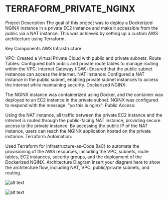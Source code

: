 # TERRAFORM_PRIVATE_NGINX

Project Description
The goal of this project was to deploy a Dockerized NGINX instance in a private EC2 instance and make it accessible from the public via a NAT instance. This was achieved by setting up a custom AWS architecture using Terraform.

Key Components
AWS Infrastructure:

VPC: Created a Virtual Private Cloud with public and private subnets.
Route Tables: Configured both public and private route tables to manage routing within the VPC.
Internet Gateway (IGW): Ensured that the public subnet instances can access the internet.
NAT Instance: Configured a NAT instance in the public subnet, enabling private subnet instances to access the internet while maintaining security.
Dockerized NGINX:

The NGINX instance was containerized using Docker, and the container was deployed to an EC2 instance in the private subnet.
NGINX was configured to respond with the message: "yo this is nginx".
Public Access:

Using the NAT instance, all traffic between the private EC2 instance and the internet is routed through the public-facing NAT instance, providing secure access to the private instance.
By accessing the public IP of the NAT instance, users can reach the NGINX application hosted on the private instance.
Terraform Automation:

Used Terraform for Infrastructure-as-Code (IaC) to automate the provisioning of the AWS resources, including the VPC, subnets, route tables, EC2 instances, security groups, and the deployment of the Dockerized NGINX.
Architecture Diagram
Insert your diagram here to show the architecture flow, including NAT, VPC, public/private subnets, and routing.

![alt text](image-1.png)

![alt text](image.png)
